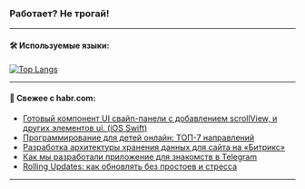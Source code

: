 ### Работает? Не трогай!

---
<!--
#### 🛠️ Technical stack:

![Java](https://img.shields.io/badge/Java-informational?logo=Oracle&style=flat&logoColor=white&color=FF4500)
![Kotlin](https://img.shields.io/badge/Kotlin-informational?logo=Kotlin&style=flat&logoColor=white&color=774D97)
![TS](https://img.shields.io/badge/TypeScript-informational?logo=typeScript&style=flat&logoColor=black&color=017acc)
![Python](https://img.shields.io/badge/Python-informational?logo=Python&style=flat&logoColor=black&color=ffdd54) <br>
![Spring](https://img.shields.io/badge/Spring-informational?logo=Spring&style=flat&logoColor=white&color=6DB33F) 
![SpringBoot](https://img.shields.io/badge/SpringBoot-informational?logo=SpringBoot&style=flat&logoColor=white&color=6DB33F)
![Nest](https://img.shields.io/badge/NestJS-informational?logo=NestJS&style=flat&logoColor=white&color=E0234E) 
![NodeJS](https://img.shields.io/badge/NodeJS-informational?logo=node.js&style=flat&logoColor=white&color=70A760)<br>
![PostgreSQL](https://img.shields.io/badge/PostgreSQL-informational?logo=PostgreSQL&style=flat&logoColor=white&color=DAA520)
![MongoDB](https://img.shields.io/badge/MongoDB-informational?logo=MongoDB&style=flat&logoColor=white&color=870000)
![Apache](https://img.shields.io/badge/Apache-informational?logo=apache&style=flat&logoColor=white&color=f74e28)

___ 
-->

#### 🛠️ Используемые языки:

[![Top Langs](https://github-readme-stats-u2qms2cxw-advtsettinggmailcoms-projects.vercel.app/api/top-langs/?username=zloylis&langs_count=10&hide_title=true&title_color=e6edf3&size_weight=0.5&count_weight=0.5&layout=compact&hide_progress=true&hide_border=true&theme=dracula)](https://github.com/zloylis)

<!---


####  :octocat:&nbsp;&nbsp; Статистика:

![GitHub stats](https://github-readme-stats-u2qms2cxw-advtsettinggmailcoms-projects.vercel.app/api?username=zloylis&show_icons=true&hide_border=true&theme=dracula&title_color=e6edf3&include_all_commits=true&count_private=true&hide_rank=false&hide_title=true&rank_icon=github)
-->
---

#### 💬 Свежее с habr.com:

<!-- BLOG-POST-LIST:START -->
- [Готовый компонент UI свайп-панели c добавлением scrollView, и других элементов ui. &lpar;iOS Swift&rpar;](https://habr.com/ru/articles/844732/?utm_source=habrahabr&utm_medium=rss&utm_campaign=844732)
- [Программирование для детей онлайн: ТОП-7 направлений](https://habr.com/ru/companies/pixel_study/articles/844726/?utm_source=habrahabr&utm_medium=rss&utm_campaign=844726)
- [Разработка архитектуры хранения данных для сайта на «Битрикс»](https://habr.com/ru/articles/844724/?utm_source=habrahabr&utm_medium=rss&utm_campaign=844724)
- [Как мы разработали приложение для знакомств в Telegram](https://habr.com/ru/articles/844722/?utm_source=habrahabr&utm_medium=rss&utm_campaign=844722)
- [Rolling Updates: как обновлять без простоев и стресса](https://habr.com/ru/companies/otus/articles/842190/?utm_source=habrahabr&utm_medium=rss&utm_campaign=842190)
<!-- BLOG-POST-LIST:END -->

---
